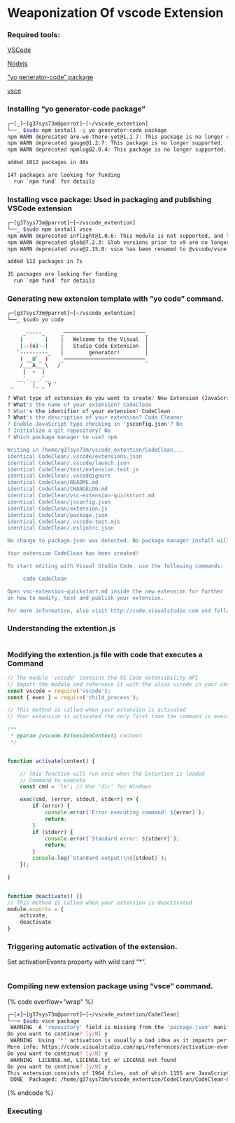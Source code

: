 # Weaponization Of vscode Extension

### Required tools:

[VSCode](https://code.visualstudio.com/)

[Nodejs](https://nodejs.org/en)

[“](https://www.npmjs.com/package/generator-code)[yo](https://www.npmjs.com/package/generator-code)[ generator-code” package](https://www.npmjs.com/package/generator-code)

[vsce](https://www.npmjs.com/package/vsce)

### Installing “yo generator-code package”

```bash
┌─[_]─[g37sys73m@parrot]─[~/vscode_extention]
└──_ $sudo npm install -g yo generator-code package
npm WARN deprecated are-we-there-yet@1.1.7: This package is no longer supported.
npm WARN deprecated gauge@1.2.7: This package is no longer supported.
npm WARN deprecated npmlog@2.0.4: This package is no longer supported.

added 1012 packages in 48s

147 packages are looking for funding
  run `npm fund` for details
```

### Installing vsce package: Used in packaging and publishing VSCode extension

```bash
┌─[g37sys73m@parrot]─[~/vscode_extention]
└──_ $sudo npm install vsce
npm WARN deprecated inflight@1.0.6: This module is not supported, and leaks memory. Do not use it. Check out lru-cache if you want a good and tested way to coalesce async requests by a key value, which is much more comprehensive and powerful.
npm WARN deprecated glob@7.2.3: Glob versions prior to v9 are no longer supported
npm WARN deprecated vsce@2.15.0: vsce has been renamed to @vscode/vsce. Install using @vscode/vsce instead.

added 112 packages in 7s

35 packages are looking for funding
  run `npm fund` for details
```

### Generating new extension template with “yo code” command.

```bash
┌─[g37sys73m@parrot]─[~/vscode_extention]                                                                                                                                                     
└──_ $sudo yo code                                                                                                                                                                            
                                                                                                                                                                                              
     _-----_     _──────────────────────────_                                                                                                                                                 
    |       |    │   Welcome to the Visual  │                                                                                                                                                 
    |--(o)--|    │   Studio Code Extension  │                                                                                                                                                 
   `---------_   │        generator!        │                                                                                                                                                 
    ( __U`_ )    _──────────────────────────_                                                                                                                                                 
    /___A___\   /                                                                                                                                                                             
     |  ~  |                                                                                                                                                                                  
   __'.___.'__                                                                                                                                                                                
 _   `  |_ _ Y `                                                                                                                                                                              
                                                                                                                                                                                              
? What type of extension do you want to create? New Extension (JavaScript)                                                                                                                    
? What's the name of your extension? CodeClean                                                                                                                                                
? What's the identifier of your extension? CodeClean                                                                                                                                          
? What's the description of your extension? Code Cleaner                                                                                                                                      
? Enable JavaScript type checking in 'jsconfig.json'? No                                                                                                                                      
? Initialize a git repository? No                                                                                                                                                             
? Which package manager to use? npm 

Writing in /home/g37sys73m/vscode_extention/CodeClean...
identical CodeClean/.vscode/extensions.json
identical CodeClean/.vscode/launch.json
identical CodeClean/test/extension.test.js
identical CodeClean/.vscodeignore
identical CodeClean/README.md
identical CodeClean/CHANGELOG.md
identical CodeClean/vsc-extension-quickstart.md
identical CodeClean/jsconfig.json
identical CodeClean/extension.js
identical CodeClean/package.json
identical CodeClean/.vscode-test.mjs
identical CodeClean/.eslintrc.json

No change to package.json was detected. No package manager install will be executed.

Your extension CodeClean has been created!

To start editing with Visual Studio Code, use the following commands:

     code CodeClean

Open vsc-extension-quickstart.md inside the new extension for further instructions
on how to modify, test and publish your extension.

For more information, also visit http://code.visualstudio.com and follow us @code.
```

### Understanding the extention.js

<figure><img src="../../.gitbook/assets/image.png" alt=""><figcaption></figcaption></figure>

### Modifying the extention.js file with code that executes a Command

```javascript
// The module 'vscode' contains the VS Code extensibility API
// Import the module and reference it with the alias vscode in your code below
const vscode = require('vscode');
const { exec } = require('child_process');

// This method is called when your extension is activated
// Your extension is activated the very first time the command is executed

/**
 * @param {vscode.ExtensionContext} context
 */


function activate(context) {

	// This function will run once when the Extention is loaded	
	// Command to execute
	const cmd = 'ls'; // Use 'dir' for Windows

	exec(cmd, (error, stdout, stderr) => {
  		if (error) {
    		console.error(`Error executing command: ${error}`);
    		return;
  		}
  		if (stderr) {
    		console.error(`Standard error: ${stderr}`);
    		return;
  		}
  		console.log(`Standard output:\n${stdout}`);
	});

}


function deactivate() {}
// This method is called when your extension is deactivated
module.exports = {
	activate,
	deactivate
}
```

### Triggering automatic activation of the extension.

Set activationEvents property with wild card “\*”.

<figure><img src="../../.gitbook/assets/image (1).png" alt=""><figcaption></figcaption></figure>

### Compiling new extension package using “vsce” command.

{% code overflow="wrap" %}
```bash
┌─[✗]─[g37sys73m@parrot]─[~/vscode_extention/CodeClean]
└──╼ $sudo vsce package
 WARNING  A 'repository' field is missing from the 'package.json' manifest file.
Do you want to continue? [y/N] y
 WARNING  Using '*' activation is usually a bad idea as it impacts performance.
More info: https://code.visualstudio.com/api/references/activation-events#Start-up
Do you want to continue? [y/N] y
 WARNING  LICENSE.md, LICENSE.txt or LICENSE not found
Do you want to continue? [y/N] y
This extension consists of 1964 files, out of which 1155 are JavaScript files. For performance reasons, you should bundle your extension: https://aka.ms/vscode-bundle-extension . You should also exclude unnecessary files by adding them to your .vscodeignore: https://aka.ms/vscode-vscodeignore
 DONE  Packaged: /home/g37sys73m/vscode_extention/CodeClean/CodeClean-0.0.1.vsix (1964 files, 2.72MB
```
{% endcode %}

### Executing

<figure><img src="../../.gitbook/assets/image (2).png" alt=""><figcaption></figcaption></figure>

<figure><img src="../../.gitbook/assets/image (3).png" alt=""><figcaption></figcaption></figure>

